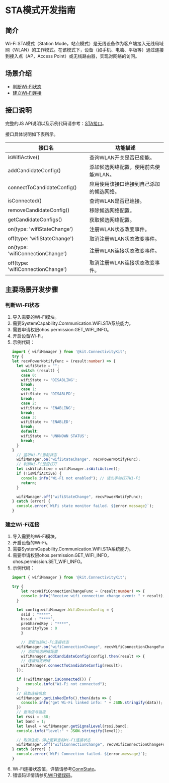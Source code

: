 # STA模式开发指南

<!--Kit: Connectivity Kit-->
<!--Subsystem: Communication-->
<!--Owner: @qq_43802146-->
<!--SE: @qq_43802146-->
<!--TSE: @furryfurry123-->

## 简介
Wi-Fi STA模式（Station Mode，站点模式）是无线设备作为客户端接入无线局域网（WLAN）的工作模式。在该模式下，设备（如手机、电脑、平板等）通过连接到接入点（AP，Access Point）或无线路由器，实现对网络的访问。


## 场景介绍

- [判断Wi-Fi状态](#判断wi-fi状态)
- [建立Wi-Fi连接](#建立wi-fi连接)

## 接口说明

完整的JS API说明以及示例代码请参考：[STA接口](../../reference/apis-connectivity-kit/js-apis-wifiManager.md)。

接口具体说明如下表所示。

| 接口名 | 功能描述 |
| -------- | -------- |
| isWifiActive() | 查询WLAN开关是否已使能。|
| addCandidateConfig() | 添加候选网络配置，使用前先使能WLAN。|
| connectToCandidateConfig() | 应用使用该接口连接到自己添加的候选网络。|
| isConnected() | 查询WLAN是否已连接。|
| removeCandidateConfig() | 移除候选网络配置。|
| getCandidateConfigs() | 获取候选网络配置。|
| on(type: 'wifiStateChange') | 注册WLAN状态改变事件。 |
| off(type: 'wifiStateChange') | 取消注册WLAN状态改变事件。|
| on(type: 'wifiConnectionChange') | 注册WLAN连接状态改变事件。|
| off(type: 'wifiConnectionChange') | 取消注册WLAN连接状态改变事件。|


## 主要场景开发步骤

### 判断Wi-Fi状态
1. 导入需要的Wi-Fi模块。
2. 需要SystemCapability.Communication.WiFi.STA系统能力。
3. 需要申请权限ohos.permission.GET_WIFI_INFO。
4. 开启设备Wi-Fi。
5. 示例代码：

```ts
   import { wifiManager } from '@kit.ConnectivityKit';
   try {
   let recvPowerNotifyFunc = (result:number) => {
     let wifiState = "";
       switch (result) {
       case 0:
       wifiState += 'DISABLING';
       break;
       case 1:
       wifiState += 'DISABLED';
       break;
       case 2:
       wifiState += 'ENABLING';
       break;
       case 3:
       wifiState += 'ENABLED';
       break;
       default:
       wifiState += 'UNKNOWN STATUS';
       break;
     }
   }
     // 监听Wi-Fi当前状态
     wifiManager.on("wifiStateChange", recvPowerNotifyFunc);
     // 判断Wi-Fi是否打开
     let isWifiActive = wifiManager.isWifiActive();
     if (!isWifiActive) {
       console.info("Wi-Fi not enabled"); // 请先手动打开Wi-Fi
       return;
     }

     wifiManager.off("wifiStateChange", recvPowerNotifyFunc);
   } catch (error) {
     console.error(`WiFi state monitor failed. ${error.message}`);
   }
```

### 建立Wi-Fi连接
1. 导入需要的Wi-Fi模块。
2. 开启设备的Wi-Fi。
3. 需要SystemCapability.Communication.WiFi.STA系统能力。
4. 需要申请权限ohos.permission.GET_WIFI_INFO，ohos.permission.SET_WIFI_INFO。
5. 示例代码：

```ts
   import { wifiManager } from '@kit.ConnectivityKit';

   try {
       let recvWifiConnectionChangeFunc = (result:number) => {
       console.info("Receive wifi connection change event: " + result);
     }

     let config:wifiManager.WifiDeviceConfig = {
       ssid : "****",
       bssid : "****",
       preSharedKey : "****",
       securityType : 0
	   }

       // 更新当前Wi-Fi连接状态
     wifiManager.on("wifiConnectionChange", recvWifiConnectionChangeFunc);
       // 添加候选网络配置
	   wifiManager.addCandidateConfig(config).then(result => {
       // 连接指定网络
       wifiManager.connectToCandidateConfig(result);
     });

     if (!wifiManager.isConnected()) {
         console.info("Wi-Fi not connected");
     }
     // 获取连接信息
     wifiManager.getLinkedInfo().then(data => {
       console.info("get Wi-Fi linked info: " + JSON.stringify(data));
     })
     // 查询信号强度
     let rssi = -88;
     let band = 1;
     let level = wifiManager.getSignalLevel(rssi,band);
     console.info("level:" + JSON.stringify(level));

     // 取消注册，停止更新当前Wi-Fi连接状态
     wifiManager.off("wifiConnectionChange", recvWifiConnectionChangeFunc);
   } catch (error) {
     console.error(`WiFi Connection failed. ${error.message}`);
   }
```
6. Wi-Fi连接状态值，详情请参考[ConnState](../../reference/apis-connectivity-kit/js-apis-wifiManager.md#connstate9)。
7. 错误码详情请参见[WIFI错误码](../../reference/apis-connectivity-kit/errorcode-wifi.md)。
